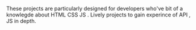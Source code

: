 These projects are particularly designed for developers who've bit of a knowlegde about HTML CSS JS . Lively projects to gain experince of API , JS in depth.
